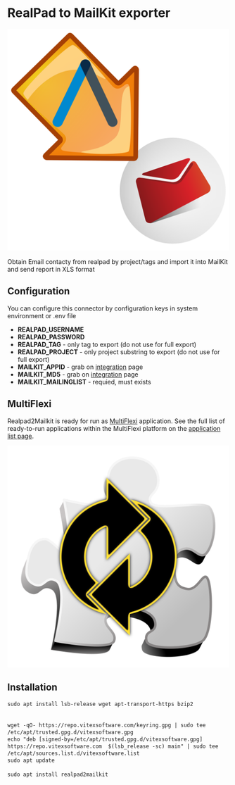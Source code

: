 # RealPad to MailKit exporter

![RealPad & MailKit logo](realpad2mailkit.svg?raw=true)

Obtain Email contacty from realpad by project/tags and import it into MailKit and send report in XLS format

## Configuration

You can configure this connector by configuration keys in system environment or .env file

- **REALPAD_USERNAME** 
- **REALPAD_PASSWORD**
- **REALPAD_TAG** - only tag to export (do not use for full export)
- **REALPAD_PROJECT** - only project substring to export (do not use for full export)
- **MAILKIT_APPID** - grab on [integration](https://app.mailkit.eu/action,setting/section,6/action2,integration) page
- **MAILKIT_MD5** - grab on [integration](https://app.mailkit.eu/action,setting/section,6/action2,integration) page
- **MAILKIT_MAILINGLIST** - requied, must exists

MultiFlexi
----------

Realpad2Mailkit is ready for run as [MultiFlexi](https://multiflexi.eu) application.
See the full list of ready-to-run applications within the MultiFlexi platform on the [application list page](https://www.multiflexi.eu/apps.php).

[![MultiFlexi App](https://github.com/VitexSoftware/MultiFlexi/blob/main/doc/multiflexi-app.svg)](https://www.multiflexi.eu/apps.php)


## Installation

```shell
sudo apt install lsb-release wget apt-transport-https bzip2


wget -qO- https://repo.vitexsoftware.com/keyring.gpg | sudo tee /etc/apt/trusted.gpg.d/vitexsoftware.gpg
echo "deb [signed-by=/etc/apt/trusted.gpg.d/vitexsoftware.gpg]  https://repo.vitexsoftware.com  $(lsb_release -sc) main" | sudo tee /etc/apt/sources.list.d/vitexsoftware.list
sudo apt update

sudo apt install realpad2mailkit
```

